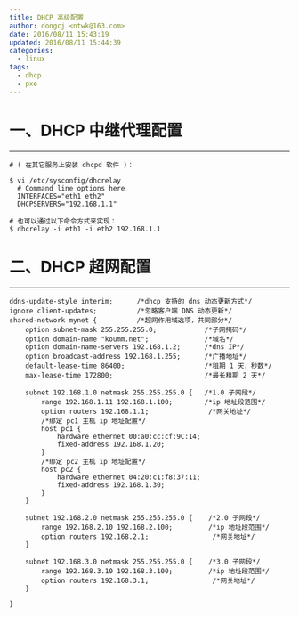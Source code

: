 ```yaml
---
title: DHCP 高级配置
author: dongcj <ntwk@163.com>
date: 2016/08/11 15:43:19
updated: 2016/08/11 15:44:39
categories:
  - linux
tags:
  - dhcp
  - pxe
---
```


# 一、DHCP 中继代理配置
---
    # ( 在其它服务上安装 dhcpd 软件 )：

    $ vi /etc/sysconfig/dhcrelay
      # Command line options here
      INTERFACES="eth1 eth2"
      DHCPSERVERS="192.168.1.1"

    # 也可以通过以下命令方式来实现：
    $ dhcrelay -i eth1 -i eth2 192.168.1.1

# 二、DHCP 超网配置
---

    ddns-update-style interim;      /*dhcp 支持的 dns 动态更新方式*/
    ignore client-updates;          /*忽略客户端 DNS 动态更新*/
    shared-network mynet {          /*超网作用域选项，共同部分*/
        option subnet-mask 255.255.255.0;            /*子网掩码*/
        option domain-name "koumm.net";              /*域名*/
        option domain-name-servers 192.168.1.2;      /*dns IP*/
        option broadcast-address 192.168.1.255;      /*广播地址*/
        default-lease-time 86400;                    /*租期 1 天，秒数*/
        max-lease-time 172800;                       /*最长租期 2 天*/

        subnet 192.168.1.0 netmask 255.255.255.0 {   /*1.0 子网段*/
            range 192.168.1.11 192.168.1.100;        /*ip 地址段范围*/
            option routers 192.168.1.1;               /*网关地址*/
            /*绑定 pc1 主机 ip 地址配置*/
            host pc1 {
                hardware ethernet 00:a0:cc:cf:9C:14;
                fixed-address 192.168.1.20;
            }
            /*绑定 pc2 主机 ip 地址配置*/
            host pc2 {
                hardware ethernet 04:20:c1:f8:37:11;
                fixed-address 192.168.1.30;
            }
        }

        subnet 192.168.2.0 netmask 255.255.255.0 {    /*2.0 子网段*/
            range 192.168.2.10 192.168.2.100;         /*ip 地址段范围*/
            option routers 192.168.2.1;                /*网关地址*/
        }

        subnet 192.168.3.0 netmask 255.255.255.0 {    /*3.0 子网段*/
            range 192.168.3.10 192.168.3.100;         /*ip 地址段范围*/
            option routers 192.168.3.1;                /*网关地址*/
        }

    }

